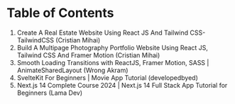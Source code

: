 # Table of Contents

1. Create A Real Estate Website Using React JS And Tailwind CSS- TailwindCSS (Cristian Mihai)
2. Build A Multipage Photography Portfolio Website Using React JS, Tailwind CSS And Framer Motion (Cristian Mihai)
3. Smooth Loading Transitions with ReactJS, Framer Motion, SASS | AnimateSharedLayout (Wrong Akram)
4. SvelteKit For Beginners | Movie App Tutorial (developedbyed)
5. Next.js 14 Complete Course 2024 | Next.js 14 Full Stack App Tutorial for Beginners (Lama Dev)